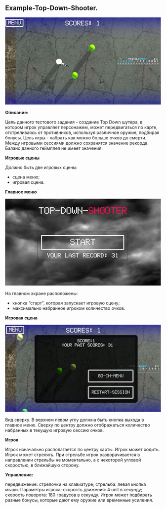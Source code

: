 ## Example-Top-Down-Shooter.

![](readme-screenshots/game-scene.png)

**Описание:**

Цель данного тестового задания - создание Top Down шутера, в котором игрок управляет персонажем, может передвигаться по карте, отстреливаясь от противников, используя различное оружие, подбирая бонусы. 
Цель игры - набрать как можно больше очков до смерти.
Между игровыми сессиями должно сохранятся значение рекорда.
Баланс данного геймплея не имеет значения.

**Игровые сцены**

Должно быть две игровых сцены:
* сцена меню;
* игровая сцена.
  
**Главное меню**

![](readme-screenshots/main-menu.png)

На главном экране расположены:
* кнопка “старт", которая запускает игровую сцену;
* максимально набранное игроком количество очков.

**Игровая сцена**

![](readme-screenshots/game-scene-dead.png)

Вид сверху.
В верхнем левом углу должна быть кнопка выхода в главное меню.
Сверху по центру должно отображаться количество набранных в текущую игровую сессию очков.

**Игрок**

Игрок изначально располагается по центру карты.
Игрок может ходить.
Игрок может стрелять.
При стрельбе игрок разворачивается в направлении стрельбы не моментально, а с некоторой угловой скоростью, в ближайшую сторону.

**Управление:**

передвижение: стрелочки на клавиатуре;
стрельба: левая кнопка мыши.
Параметры игрока:
скорость движения: 4 unit в секунду;
скорость поворота: 180 градусов в секунду.
Игрок может подбирать разные бонусы, которые дают ему оружие или временные усиления.
